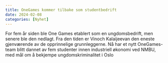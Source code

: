 ```yaml
---
title: OneGames kommer tilbake som studentbedrift
date: 2024-02-08
categories: [Nyhet]
---
```



For fem år siden ble One Games etablert som en ungdomsbedrift, men senere ble den nedlagt. Fra den tiden er Vinoch Kalaijeevan den eneste gjenværende av de opprinnelige grunnleggerne. Nå har et nytt OneGames-team blitt dannet av fem studenter innen industriell økonomi ved NMBU, med mål om å bekjempe ungdomskriminalitet i Oslo
